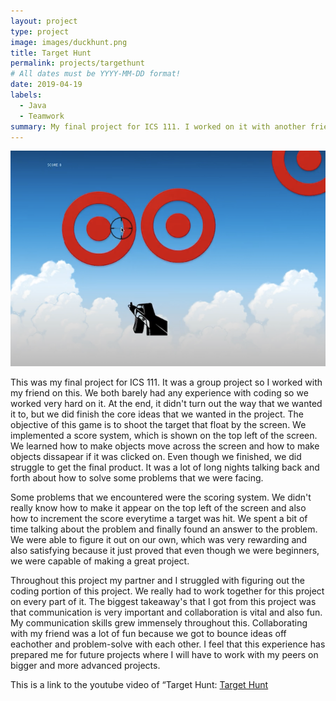 ```yaml
---
layout: project
type: project
image: images/duckhunt.png
title: Target Hunt
permalink: projects/targethunt
# All dates must be YYYY-MM-DD format!
date: 2019-04-19
labels:
  - Java
  - Teamwork
summary: My final project for ICS 111. I worked on it with another friend in the class.
---
```


<img class="ui medium right floated rounded image" src="../images/duckhunt.png">

This was my final project for ICS 111. It was a group project so I worked with my friend on this. We both barely had any experience with coding so we worked very hard on it. At the end, it didn't turn out the way that we wanted it to, but we did finish the core ideas that we wanted in the project. The objective of this game is to shoot the target that float by the screen. We implemented a score system, which is shown on the top left of the screen. We learned how to make objects move across the screen and how to make objects dissapear if it was clicked on. Even though we finished, we did struggle to get the final product. It was a lot of long nights talking back and forth about how to solve some problems that we were facing. 

Some problems that we encountered were the scoring system. We didn't really know how to make it appear on the top left of the screen and also how to increment the score everytime a target was hit. We spent a bit of time talking about the problem and finally found an answer to the problem. We were able to figure it out on our own, which was very rewarding and also satisfying because it just proved that even though we were beginners, we were capable of making a great project.

Throughout this project my partner and I struggled with figuring out the coding portion of this project. We really had to work together for this project on every part of it. The biggest takeaway's that I got from this project was that communication is very important and collaboration is vital and also fun. My communication skills grew immensely throughout this. Collaborating with my friend was a lot of fun because we got to bounce ideas off eachother and problem-solve with each other.
I feel that this experience has prepared me for future projects where I will have to work with my peers on bigger and more advanced projects.

This is a link to the youtube video of “Target Hunt: [Target Hunt](https://www.youtube.com/watch?v=sEJiVE-5VSM)


